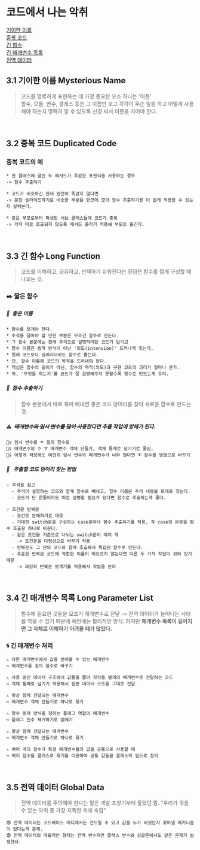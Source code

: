 # 코드에서 나는 악취
[기이한 이름](#id-section1)<br>
[중복 코드](#id-section2)<br>
[긴 함수](#id-section3)<br>
[긴 매개변수 목록](#id-section4)<br>
[전역 데이터](#id-section5)<br>

<div id='id-section1'/>

## 3.1 기이한 이름 Mysterious Name
> 코드를 명료하게 표현하는 데 가장 중요한 요소 하나는 '이름'
<br>함수, 모듈, 변수, 클래스 등은 그 이름만 보고 각각이 무슨 일을 하고 어떻게 사용해야 하는지 명확히 알 수 있도록 신경 써서 이름을 지어야 한다.

<br>
<div id='id-section2'/>

## 3.2 중복 코드 Duplicated Code

### 중복 코드의 예

    * 한 클래스에 딸린 두 메서드가 똑같은 표현식을 사용하는 경우
    -> 함수 추출하기 
    
    * 코드가 비슷하긴 한데 완전히 똑같지 않다면
    -> 문장 슬라이드하기로 비슷한 부분을 한곳에 모아 함수 추출하기를 더 쉽게 적용할 수 있는지 살펴본다. 

    * 같은 부모로부터 파생된 서브 클래스들에 코드가 중복
    -> 각자 따로 호출되지 않도록 메서드 올리기 적용해 부모로 옮긴다.


<br>
<div id='id-section3'/>

## 3.3 긴 함수 Long Function
> 코드를 이해하고, 공유하고, 선택하기 쉬워진다는 장점은 함수를 짧게 구성할 때 나오는 것.

### :black_nib: 짧은 함수 
##### :pushpin:&nbsp;&nbsp;좋은 이름

    * 함수를 쪼개야 한다.
    * 주석을 달아야 할 만한 부분은 무조건 함수로 만든다.
    * 그 함수 본문에는 원래 주석으로 설명하려던 코드가 담기고
    * 함수 이름은 동작 방식이 아닌 '의도(intension)' 드러나게 짓는다.
    * 원래 코드보다 길어지더라도 함수로 뽑는다.
    * 단, 함수 이름에 코드의 목적을 드러내야 한다. 
    * 핵심은 함수의 길이가 아닌, 함수의 목적(의도)과 구현 코드의 괴리가 얼마나 큰가.
    * 즉, '무엇을 하는지'를 코드가 잘 설명해주지 못할수록 함수로 만드는게 유리.
##### :pushpin:&nbsp;&nbsp;함수 추출하기
>함수 본문에서 따로 묶어 배내면 좋은 코드 덩어리를 찾아 새로운 함수로 만드는 것.

##### ⚠️&nbsp;&nbsp;~~매개변수와 임시 변수를 많이 사용~~한다면 **추출 작업에 방해**가 된다. 
    🙆‍♀️ 임시 변수를 ➰ 질의 함수로
    🙆‍♀️ 매개변수의 수 ➰ 매개변수 객체 만들기, 객체 통쟤로 넘기기로 줄임.
    🙆‍♀️ 이렇게 적용해도 여전히 임시 변수와 매개변수가 너무 많다면 ➰ 함수를 명령으로 바꾸기
##### :mag_right:&nbsp;&nbsp;&nbsp;추출할 코드 덩어리 찾는 방법

    💡 주석을 참고
      - 주석이 설명하는 코드와 함계 함수로 빼내고, 함수 이름은 주석 내용을 토대로 짓는다.
      - 코드가 단 한줄이라도 따로 설명할 필요가 있다면 함수로 추출하는게 좋다.
    
    💡 조건문 반복문 
      - 조건문 분해하기로 대응
      - 거대한 switch문을 구성하는 case문마다 함수 추출하기를 적용, 각 case의 본문을 함수 호출문 하나로 바꾼다.
      - 같은 조건을 기준으로 나뉘는 switch문이 여러 개
        -> 조건문을 다형성으로 바꾸기 적용
	  - 반복문도 그 안의 코드와 함께 추출해서 독립된 함수로 만든다.
	  - 추출한 반복문 코드에 적합한 이름이 떠오르지 않는다면 다른 두 가지 작업이 섞여 있기 때문 
	    -> 과감히 반복문 쪼개기를 적용해서 작업을 분리

<br>
<div id='id-section4'/>

## 3.4 긴 매개변수 목록 Long Parameter List

> 함수에 필요한 것들을 모조기 매개변수로 전달 
> -> 전역 데이터가 늘어나는 사태를 막을 수 있기 때문에 예전에는 합리적인 방식.
> 하지만 **매개변수 목록이 길어지면 그 자체로 이해하기 어려울 때가 많았다.** 

### :cyclone: 긴 매개변수 처리

    ⚠️ 다른 매개변수에서 값을 얻어올 수 있는 매개변수 
    ↪️ 매개변수를 질의 함수로 바꾸기
    
    ⚠️ 사용 중인 데이터 구조에서 값들을 뽑아 각각을 별개의 매개변수로 전달하는 코드
    ↪️ 객체 통쨰로 넘기기 적용해서 원본 데이터 구조를 그대로 전달
    
    ⚠️ 항상 함께 전달되는 매개변수
    ↪️ 매개변수 객체 만들기로 하나로 묶기

    ⚠️ 함수 동작 방식을 정하는 플래그 역할의 매개변수
    ↪️ 플래그 인수 제거하기로 없애기

    ⚠️ 항상 함께 전달되는 매개변수
    ↪️ 매개변수 객체 만들기로 하나로 묶기
    
    ⚠️ 여러 개의 함수가 특정 매개변수들의 값을 공통으로 사용할 때 
    ↪️ 여러 함수를 클래스로 묶기를 이용하여 공통 값들을 클래스의 필드로 정의

<br>
<div id='id-section5'/>

## 3.5 전역 데이터 Global Data
> 전역 데이터를 주의해야 한다는 말은 개발 초창기부터 들었던 말.
> "우리가 겪을 수 있는 악취 중 가장 지독한 축에 속함"

	😨 전역 데이터는 코드베이스 어디에서든 건드릴 수 있고 값을 누가 바꿨는지 찾아낼 메커니즘이 없다는게 문제.
	😨 전역 데이터의 대표적인 형태는 전역 변수지만 클래스 변수와 싱글톤에서도 같은 문제가 발생한다.

<!--stackedit_data:
eyJoaXN0b3J5IjpbLTkyNTUzNjA3MSw4Njc3OTE0NjEsOTQ1OD
E1MDM4LDE4NjUyNjY5MzIsMjA3Mzc0MzU5NSwtMjA3NzIzNDAy
OSwtMTA5MDE2OTE4OSwtNDY3Mzk3NTA4LDU3NDI1ODczNCwtMT
U3MDM4NjcwMV19
-->